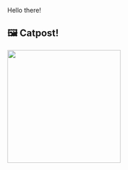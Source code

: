 Hello there!



## 🖼️ Catpost!

<sub>
    <img src="https://cdn2.thecatapi.com/images/ad4.jpg" height="256">
</sub>

